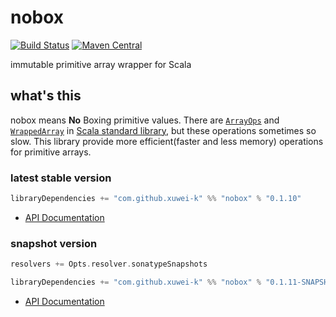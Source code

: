 # nobox

[![Build Status](https://secure.travis-ci.org/xuwei-k/nobox.png?branch=master)](http://travis-ci.org/xuwei-k/nobox)
[![Maven Central](https://maven-badges.herokuapp.com/maven-central/com.github.xuwei-k/nobox_2.11/badge.svg)](https://maven-badges.herokuapp.com/maven-central/com.github.xuwei-k/nobox_2.11)


immutable primitive array wrapper for Scala

## what's this

nobox means **No** Boxing primitive values.
There are [`ArrayOps`](https://github.com/scala/scala/blob/v2.11.4/src/library/scala/collection/mutable/ArrayOps.scala) and [`WrappedArray`](https://github.com/scala/scala/blob/v2.11.4/src/library/scala/collection/mutable/WrappedArray.scala) in [Scala standard library](http://docs.scala-lang.org/overviews/collections/arrays.html), but these operations sometimes so slow.
This library provide more efficient(faster and less memory) operations for primitive arrays.

### latest stable version

```scala
libraryDependencies += "com.github.xuwei-k" %% "nobox" % "0.1.10"
```


- [API Documentation](https://oss.sonatype.org/service/local/repositories/releases/archive/com/github/xuwei-k/nobox_2.11/0.1.10/nobox_2.11-0.1.10-javadoc.jar/!/index.html)


### snapshot version

```scala
resolvers += Opts.resolver.sonatypeSnapshots

libraryDependencies += "com.github.xuwei-k" %% "nobox" % "0.1.11-SNAPSHOT"
```


- [API Documentation](https://oss.sonatype.org/service/local/repositories/snapshots/archive/com/github/xuwei-k/nobox_2.11/0.1.11-SNAPSHOT/nobox_2.11-0.1.11-SNAPSHOT-javadoc.jar/!/index.html)

